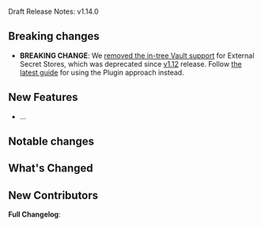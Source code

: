 Draft Release Notes: v1.14.0

<!---
!!! TO BE FILLED WHILE CUTTING THE RELEASE !!!
Comment summing up the release focus and highlighting important changes.
--->

## Breaking changes
<!---
!!! TO BE FILLED DURING THE DEVELOPMENT CYCLE OF THE RELEASE !!!

List of breaking changes in this release
--->
* **BREAKING CHANGE**: We [removed the in-tree Vault support](https://github.com/crossplane/crossplane/pull/4503) for External Secret Stores, which was deprecated since [v1.12](https://github.com/crossplane/crossplane/releases/tag/v1.12.0) release. Follow [the latest guide](https://docs.crossplane.io/knowledge-base/integrations/vault-as-secret-store/) for using the Plugin approach instead.

## New Features
<!---
!!! TO BE FILLED DURING THE DEVELOPMENT CYCLE OF THE RELEASE !!!

List of new features in this relase
--->
* ...

## Notable changes
<!---
!!! TO BE FILLED DURING THE DEVELOPMENT CYCLE OF THE RELEASE !!!

Curated list of fixes/changes in this release, selected from the autogenerated
one below, butnot falling into the previous categories
--->

## What's Changed
<!---
!!! TO BE FILLED WHILE CUTTING THE RELEASE !!!
Auto-generated list of changes in this release.
--->

## New Contributors

<!---
!!! TO BE FILLED WHILE CUTTING THE RELEASE !!!
Auto-generated list of new contributors in this release.
--->

**Full Changelog**: <!--- https://github.com/crossplane/crossplane/compare/v1.13.0...v1.14.0 --->
